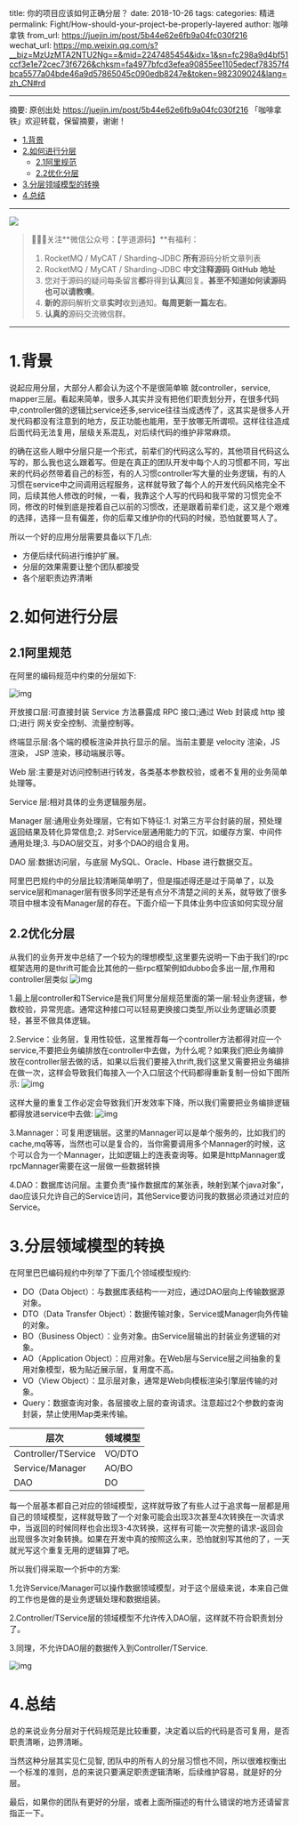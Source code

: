 title: 你的项目应该如何正确分层？
date: 2018-10-26
tags:
categories: 精进
permalink: Fight/How-should-your-project-be-properly-layered
author: 咖啡拿铁
from_url: https://juejin.im/post/5b44e62e6fb9a04fc030f216
wechat_url: https://mp.weixin.qq.com/s?__biz=MzUzMTA2NTU2Ng==&mid=2247485454&idx=1&sn=fc298a9d4bf51ccf3e1e72cec73f6726&chksm=fa4977bfcd3efea90855ee1105edecf78357f4bca5577a04bde46a9d57865045c090edb8247e&token=982309024&lang=zh_CN#rd

-------

摘要: 原创出处 https://juejin.im/post/5b44e62e6fb9a04fc030f216 「咖啡拿铁」欢迎转载，保留摘要，谢谢！

- [1.背景](http://www.iocoder.cn/Fight/How-should-your-project-be-properly-layered/)
- [2.如何进行分层](http://www.iocoder.cn/Fight/How-should-your-project-be-properly-layered/)
  - [2.1阿里规范](http://www.iocoder.cn/Fight/How-should-your-project-be-properly-layered/)
  - [2.2优化分层](http://www.iocoder.cn/Fight/How-should-your-project-be-properly-layered/)
- [3.分层领域模型的转换](http://www.iocoder.cn/Fight/How-should-your-project-be-properly-layered/)
- [4.总结](http://www.iocoder.cn/Fight/How-should-your-project-be-properly-layered/)

-------

![](http://www.iocoder.cn/images/common/wechat_mp_2017_07_31.jpg)

> 🙂🙂🙂关注**微信公众号：【芋道源码】**有福利：
> 1. RocketMQ / MyCAT / Sharding-JDBC **所有**源码分析文章列表
> 2. RocketMQ / MyCAT / Sharding-JDBC **中文注释源码 GitHub 地址**
> 3. 您对于源码的疑问每条留言**都**将得到**认真**回复。**甚至不知道如何读源码也可以请教噢**。
> 4. **新的**源码解析文章**实时**收到通知。**每周更新一篇左右**。
> 5. **认真的**源码交流微信群。

-------

# 1.背景

说起应用分层，大部分人都会认为这个不是很简单嘛 就controller，service, mapper三层。看起来简单，很多人其实并没有把他们职责划分开，在很多代码中,controller做的逻辑比service还多,service往往当成透传了，这其实是很多人开发代码都没有注意到的地方，反正功能也能用，至于放哪无所谓呗。这样往往造成后面代码无法复用，层级关系混乱，对后续代码的维护非常麻烦。

的确在这些人眼中分层只是一个形式，前辈们的代码这么写的，其他项目代码这么写的，那么我也这么跟着写。但是在真正的团队开发中每个人的习惯都不同，写出来的代码必然带着自己的标签，有的人习惯controller写大量的业务逻辑，有的人习惯在service中之间调用远程服务，这样就导致了每个人的开发代码风格完全不同，后续其他人修改的时候，一看，我靠这个人写的代码和我平常的习惯完全不同，修改的时候到底是按着自己以前的习惯改，还是跟着前辈们走，这又是个艰难的选择，选择一旦有偏差，你的后辈又维护你的代码的时候，恐怕就要骂人了。

所以一个好的应用分层需要具备以下几点:

- 方便后续代码进行维护扩展。
- 分层的效果需要让整个团队都接受
- 各个层职责边界清晰

# 2.如何进行分层

## 2.1阿里规范

在阿里的编码规范中约束的分层如下:

![img](https://user-gold-cdn.xitu.io/2018/7/11/164852349a8ee9c4?imageView2/0/w/1280/h/960/format/jpeg/ignore-error/1)

开放接口层:可直接封装 Service 方法暴露成 RPC 接口;通过 Web 封装成 http 接口;进行 网关安全控制、流量控制等。

终端显示层:各个端的模板渲染并执行显示的层。当前主要是 velocity 渲染，JS 渲染， JSP 渲染，移动端展示等。

Web 层:主要是对访问控制进行转发，各类基本参数校验，或者不复用的业务简单处理等。

Service 层:相对具体的业务逻辑服务层。

Manager 层:通用业务处理层，它有如下特征:1. 对第三方平台封装的层，预处理返回结果及转化异常信息;2. 对Service层通用能力的下沉，如缓存方案、中间件通用处理;3. 与DAO层交互，对多个DAO的组合复用。

DAO 层:数据访问层，与底层 MySQL、Oracle、Hbase 进行数据交互。

阿里巴巴规约中的分层比较清晰简单明了，但是描述得还是过于简单了，以及service层和manager层有很多同学还是有点分不清楚之间的关系，就导致了很多项目中根本没有Manager层的存在。下面介绍一下具体业务中应该如何实现分层

## 2.2优化分层

从我们的业务开发中总结了一个较为的理想模型,这里要先说明一下由于我们的rpc框架选用的是thrift可能会比其他的一些rpc框架例如dubbo会多出一层,作用和controller层类似 ![img](https://user-gold-cdn.xitu.io/2018/7/11/16485238006e4b40?imageView2/0/w/1280/h/960/format/jpeg/ignore-error/1)



1.最上层controller和TService是我们阿里分层规范里面的第一层:轻业务逻辑，参数校验，异常兜底。通常这种接口可以轻易更换接口类型,所以业务逻辑必须要轻，甚至不做具体逻辑。

2.Service：业务层，复用性较低，这里推荐每一个controller方法都得对应一个service,不要把业务编排放在controller中去做，为什么呢？如果我们把业务编排放在controller层去做的话，如果以后我们要接入thrift,我们这里又需要把业务编排在做一次，这样会导致我们每接入一个入口层这个代码都得重新复制一份如下图所示: ![img](https://user-gold-cdn.xitu.io/2018/7/11/1648523a08b137a9?imageView2/0/w/1280/h/960/format/jpeg/ignore-error/1)



这样大量的重复工作必定会导致我们开发效率下降，所以我们需要把业务编排逻辑都得放进service中去做: ![img](https://user-gold-cdn.xitu.io/2018/7/11/1648523bf295141f?imageView2/0/w/1280/h/960/format/jpeg/ignore-error/1)



3.Mannager：可复用逻辑层。这里的Mannager可以是单个服务的，比如我们的cache,mq等等，当然也可以是复合的，当你需要调用多个Mannager的时候，这个可以合为一个Mannager，比如逻辑上的连表查询等。如果是httpMannager或rpcMannager需要在这一层做一些数据转换

4.DAO：数据库访问层。主要负责“操作数据库的某张表，映射到某个java对象”，dao应该只允许自己的Service访问，其他Service要访问我的数据必须通过对应的Service。

# 3.分层领域模型的转换

在阿里巴巴编码规约中列举了下面几个领域模型规约:

- DO（Data Object）：与数据库表结构一一对应，通过DAO层向上传输数据源对象。
- DTO（Data Transfer Object）：数据传输对象，Service或Manager向外传输的对象。
- BO（Business Object）：业务对象。由Service层输出的封装业务逻辑的对象。
- AO（Application Object）：应用对象。在Web层与Service层之间抽象的复用对象模型，极为贴近展示层，复用度不高。
- VO（View Object）：显示层对象，通常是Web向模板渲染引擎层传输的对象。
- Query：数据查询对象，各层接收上层的查询请求。注意超过2个参数的查询封装，禁止使用Map类来传输。

| 层次                | 领域模型 |
| ------------------- | -------- |
| Controller/TService | VO/DTO   |
| Service/Manager     | AO/BO    |
| DAO                 | DO       |

每一个层基本都自己对应的领域模型，这样就导致了有些人过于追求每一层都是用自己的领域模型，这样就导致了一个对象可能会出现3次甚至4次转换在一次请求中，当返回的时候同样也会出现3-4次转换，这样有可能一次完整的请求-返回会出现很多次对象转换。如果在开发中真的按照这么来，恐怕就别写其他的了，一天就光写这个重复无用的逻辑算了吧。

所以我们得采取一个折中的方案:

 1.允许Service/Manager可以操作数据领域模型，对于这个层级来说，本来自己做的工作也是做的是业务逻辑处理和数据组装。

2.Controller/TService层的领域模型不允许传入DAO层，这样就不符合职责划分了。

 3.同理，不允许DAO层的数据传入到Controller/TService.

![img](https://user-gold-cdn.xitu.io/2018/7/11/1648523efb44e292?imageView2/0/w/1280/h/960/format/jpeg/ignore-error/1)

# 4.总结

总的来说业务分层对于代码规范是比较重要，决定着以后的代码是否可复用，是否职责清晰，边界清晰。

当然这种分层其实见仁见智, 团队中的所有人的分层习惯也不同，所以很难权衡出一个标准的准则，总的来说只要满足职责逻辑清晰，后续维护容易，就是好的分层。

最后，如果你的团队有更好的分层，或者上面所描述的有什么错误的地方还请留言指正一下。